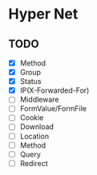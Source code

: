 # Hyper Net

## TODO

- [x] Method
- [x] Group
- [x] Status
- [x] IP(X-Forwarded-For)
- [ ] Middleware
- [ ] FormValue/FormFile
- [ ] Cookie
- [ ] Download
- [ ] Location
- [ ] Method
- [ ] Query
- [ ] Redirect
